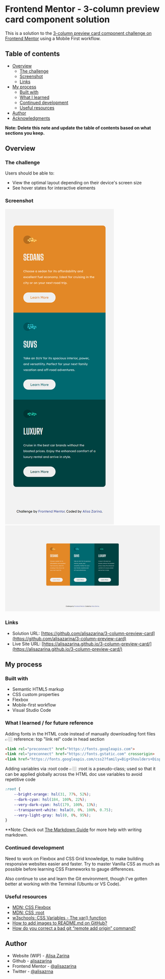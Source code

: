 # Frontend Mentor - 3-column preview card component solution

This is a solution to the [3-column preview card component challenge on Frontend Mentor](https://www.frontendmentor.io/challenges/3column-preview-card-component-pH92eAR2-) using a Mobile First workflow.

## Table of contents

- [Overview](#overview)
  - [The challenge](#the-challenge)
  - [Screenshot](#screenshot)
  - [Links](#links)
- [My process](#my-process)
  - [Built with](#built-with)
  - [What I learned](#what-i-learned)
  - [Continued development](#continued-development)
  - [Useful resources](#useful-resources)
- [Author](#author)
- [Acknowledgments](#acknowledgments)

**Note: Delete this note and update the table of contents based on what sections you keep.**

## Overview

### The challenge

Users should be able to:

- View the optimal layout depending on their device's screen size
- See hover states for interactive elements

### Screenshot

![](/3column-screenshot-mobile.png)
![](3column-screenshot-desktop.png)


### Links

- Solution URL: [https://github.com/alisazarina/3-column-preview-card](https://github.com/alisazarina/3-column-preview-card)
- Live Site URL: [https://alisazarina.github.io/3-column-preview-card/](https://alisazarina.github.io/3-column-preview-card/)

## My process

### Built with

- Semantic HTML5 markup
- CSS custom properties
- Flexbox
- Mobile-first workflow
- Visual Studio Code

### What I learned / for future reference

Adding fonts in the HTML code instead of manually downloading font files
👉🏼 reference: top "link rel" code in head section

```html
<link rel="preconnect" href="https://fonts.googleapis.com">
<link rel="preconnect" href="https://fonts.gstatic.com" crossorigin>
<link href="https://fonts.googleapis.com/css2?family=Big+Shoulders+Display:wght@700&display=swap" rel="stylesheet">
```

Adding variables via :root code
👉🏼 :root is a pseudo-class; used so that it can be applied globally across the HTML doc
    use variables to avoid repetitive code

```css
:root {
    --bright-orange: hsl(31, 77%, 52%);
    --dark-cyan: hsl(184, 100%, 22%);
    --very-dark-cyan: hsl(179, 100%, 13%);
    --transparent-white: hsla(0, 0%, 100%, 0.75);
    --very-light-gray: hsl(0, 0%, 95%);
}
```

**Note: Check out [The Markdown Guide](https://www.markdownguide.org/) for more help with writing markdown.

### Continued development

Need to work on Flexbox and CSS Grid knowledge, to make building responsive websites easier and faster. Try to master Vanilla CSS as much as possible before learning CSS Frameworks to gauge differences.

Also continue to use and learn the Git environment, though I've gotten better at working with the Terminal (Ubuntu or VS Code).

### Useful resources

- [MDN: CSS Flexbox](https://developer.mozilla.org/en-US/docs/Learn/CSS/CSS_layout/Flexbox)
- [MDN: CSS :root](https://developer.mozilla.org/en-US/docs/Web/CSS/:root)
- [w3schools: CSS Variables - The var() function](https://www.w3schools.com/css/css3_variables.asp)
- [How to add images to README.md on GitHub?](https://stackoverflow.com/questions/14494747/how-to-add-images-to-readme-md-on-githubm)
- [How do you correct a bad git “remote add origin” command?](https://stackoverflow.com/questions/46860918/how-do-you-correct-a-bad-git-remote-add-origin-command)

## Author

- Website (WIP) - [Alisa Zarina](https://alisazarina.com)
- Github - [alisazarina](https://github.com/alisazarina)
- Frontend Mentor - [@alisazarina](https://www.frontendmentor.io/profile/alisazarina)
- Twitter - [@alisazrna](https://www.twitter.com/alisazrna)

